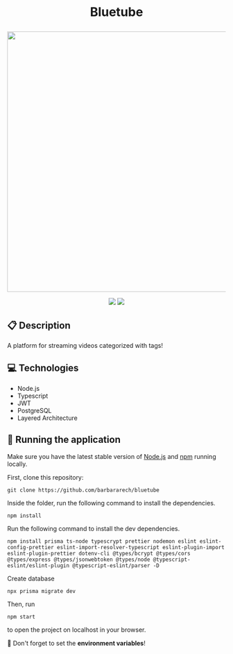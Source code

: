 # <p align = "center"> Bluetube </p>

<p align="center">
   <img src="https://w0.peakpx.com/wallpaper/883/979/HD-wallpaper-youtube-dark-blue-logo-dark-blue-neon-lights-social-network-creative-dark-blue-abstract-background-youtube-logo-youtube.jpg" width="600"/>
</p>

<p align = "center">
   <img src="https://img.shields.io/badge/author-Bárbara_Rech-4dae71?style=flat-square" />
   <img src="https://img.shields.io/github/languages/count/barbararech/bluetube?color=4dae71&style=flat-square" />
</p>


##  :clipboard: Description

A platform for streaming videos categorized with tags!

## :computer: Technologies
  - Node.js
  - Typescript
  - JWT
  - PostgreSQL
  - Layered Architecture

## 🏁 Running the application

Make sure you have the latest stable version of [Node.js](https://nodejs.org/en/download/) and [npm](https://www.npmjs.com/) running locally.

First, clone this repository:

```
git clone https://github.com/barbararech/bluetube
```

Inside the folder, run the following command to install the dependencies.

```
npm install
```

Run the following command to install the dev dependencies.

```
npm install prisma ts-node typescrypt prettier nodemon eslint eslint-config-prettier eslint-import-resolver-typescript eslint-plugin-import eslint-plugin-prettier dotenv-cli @types/bcrypt @types/cors @types/express @types/jsonwebtoken @types/node @typescript-eslint/eslint-plugin @typescript-eslint/parser -D
```

Create database

```
npx prisma migrate dev
```

Then, run

```
npm start
```

to open the project on localhost in your browser.

:stop_sign: Don't forget to set the **environment variables**!

